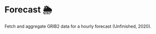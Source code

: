 # Forecast :sun_behind_rain_cloud:

Fetch and aggregate GRIB2 data for a hourly forecast (Unfinished, 2020).